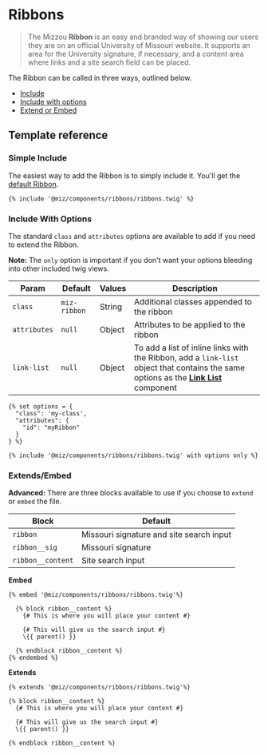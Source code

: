 # Ribbons

>The Mizzou **Ribbon** is an easy and branded way of showing our users they are on an official University of Missouri website. It supports an area for the University signature, if necessary, and a content area where links and a site search field can be placed.

The Ribbon can be called in three ways, outlined below.

- [Include](#simple-include)
- [Include with options](#include-with-options)
- [Extend or Embed](#extends-embed)

## Template reference

### Simple Include

The easiest way to add the Ribbon is to simply include it. You'll get the [default Ribbon](/components/detail/miz-ribbons--base.html).

```twig
{% include '@miz/components/ribbons/ribbons.twig' %}
```

### Include With Options

The standard `class` and `attributes` options are available to add if you need to extend the Ribbon.

**Note:** The `only` option is important if you don't want your options bleeding into other included twig views.

| Param        | Default      | Values | Description                                                                                                                                                                     |
|--------------|--------------|--------|---------------------------------------------------------------------------------------------------------------------------------------------------------------------------------|
| `class`      | `miz-ribbon` | String | Additional classes appended to the ribbon                                                                                                                                       |
| `attributes` | `null`       | Object | Attributes to be applied to the ribbon                                                                                                                                          |
| `link-list`  | `null`       | Object | To add a list of inline links with the Ribbon, add a `link-list` object that contains the same options as the [**Link List**](/components/detail/miz-link-lists.html) component |

```twig
{% set options = {
  "class": 'my-class',
  "attributes": {
    "id": "myRibbon"
  }
} %}

{% include '@miz/components/ribbons/ribbons.twig' with options only %}
```

### Extends/Embed

**Advanced:** There are three blocks available to use if you choose to `extend` or `embed` the file.

| Block             | Default                                  |
|-------------------|------------------------------------------|
| `ribbon`          | Missouri signature and site search input |
| `ribbon__sig`     | Missouri signature                       |
| `ribbon__content` | Site search input                        |

**Embed**

```twig
{% embed '@miz/components/ribbons/ribbons.twig'%}

  {% block ribbon__content %}
    {# This is where you will place your content #}

    {# This will give us the search input #}
    \{{ parent() }}

  {% endblock ribbon__content %}
{% endembed %}
```

**Extends**

```twig
{% extends '@miz/components/ribbons/ribbons.twig'%}

{% block ribbon__content %}
  {# This is where you will place your content #}

  {# This will give us the search input #}
  \{{ parent() }}

{% endblock ribbon__content %}
```
